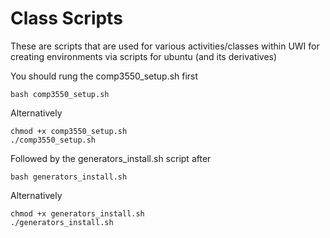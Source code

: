 Class Scripts
============

These are scripts that are used for various activities/classes within UWI for creating environments via scripts for ubuntu (and its derivatives)

You should rung the comp3550_setup.sh first
```ShellSession
bash comp3550_setup.sh
```

Alternatively
```ShellSession
chmod +x comp3550_setup.sh
./comp3550_setup.sh
```

Followed by the generators_install.sh script after
```ShellSession
bash generators_install.sh
```

Alternatively
```ShellSession
chmod +x generators_install.sh
./generators_install.sh
```